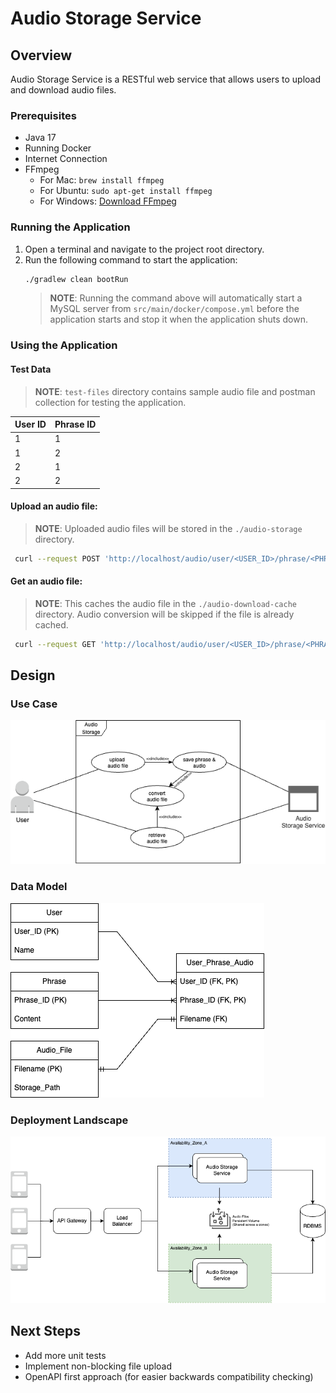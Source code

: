 <!-- TOC -->

# Audio Storage Service

## Overview

Audio Storage Service is a RESTful web service that allows users to upload and download audio files.

### Prerequisites
- Java 17
- Running Docker
- Internet Connection
- FFmpeg
  - For Mac: `brew install ffmpeg`
  - For Ubuntu: `sudo apt-get install ffmpeg`
  - For Windows: [Download FFmpeg](https://ffmpeg.org/download.html)

### Running the Application

1. Open a terminal and navigate to the project root directory.
2. Run the following command to start the application:
   ```bash
   ./gradlew clean bootRun
   ```
   >**NOTE**: Running the command above will automatically start a MySQL server from 
   > `src/main/docker/compose.yml` before the application starts and stop it when the application 
   > shuts down.

### Using the Application

#### Test Data
> **NOTE**: `test-files` directory contains sample audio file and postman collection for testing the application.


| User ID | Phrase ID |
|---------|-----------|
| 1       | 1         |
| 1       | 2         |
| 2       | 1         |
| 2       | 2         |


#### Upload an audio file:
>**NOTE**: Uploaded audio files will be stored in the `./audio-storage` directory.
```bash
 curl --request POST 'http://localhost/audio/user/<USER_ID>/phrase/<PHRASE_ID>' --form 'audio_file=@"./test_audio_file_1.m4a"'
```

#### Get an audio file:
>**NOTE**: This caches the audio file in the `./audio-download-cache` directory. Audio conversion will be skipped if the file is already cached.
```bash
 curl --request GET 'http://localhost/audio/user/<USER_ID>/phrase/<PHRASE_ID>/m4a' -o './test_audio_file_1.m4a'
```

## Design

### Use Case
![Alt text for image](./diagrams/d_use-case.png)

### Data Model
![Alt text for image](./diagrams/d_data-Model.png)

### Deployment Landscape
![Alt text for image](./diagrams/d_deployment-landscape.png)

## Next Steps
- Add more unit tests
- Implement non-blocking file upload
- OpenAPI first approach (for easier backwards compatibility checking)
